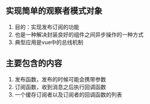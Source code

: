 ## 实现简单的观察者模式对象
1. 目的：实现发布订阅的功能
2. 也是一种解决封装良好的组件之间异步操作的一种方式
3. 典型应用是vue中的总线机制

## 主要包含的内容
1. 发布函数，发布的时候可能会携带参数
2. 订阅函数，收到消息之后执行回调函数
3. 一个缓存订阅者以及订阅者的回调函数的列表

